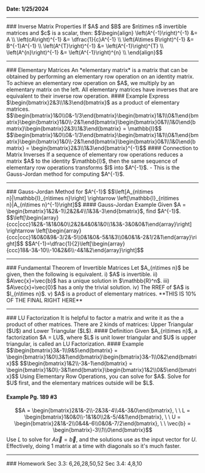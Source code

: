 **Date: 1/25/2024**
<hr>
### Inverse Matrix Properties
If $A$ and $B$ are $n\times n$ invertible matrices and $c$ is a scalar, then:
$$\begin{align}
\left(A^{-1}\right)^{-1} &= A \\
\left(cA\right)^{-1} &= \dfrac{1}{c}A^{-1} \\
\left(A\times B\right)^{-1} &= B^{-1}A^{-1} \\
\left(A^{T}\right)^{-1} &= \left(A^{-1}\right)^{T} \\
\left(A^{n}\right)^{-1} &= \left(A^{-1}\right)^{n} \\
\end{align}$$
<hr>
### Elementary Matrices
An *elementary matrix* is a matrix that can be obtained by performing an elementary row operation on an identity matrix.
To achieve an elementary row operation on $A$, we multiply by an elementary matrix on the left.
All elementary matrices have inverses that are equivalent to their inverse row operation.
#### Example
Express $\begin{bmatrix}2&3\\1&3\end{bmatrix}$ as a product of elementary matrices.
$$\begin{bmatrix}1&0\\0&-1/3\end{bmatrix}\begin{bmatrix}1&1\\0&1\end{bmatrix}\begin{bmatrix}1&0\\-2&1\end{bmatrix}\begin{bmatrix}0&1\\1&0\end{bmatrix}\begin{bmatrix}2&3\\1&3\end{bmatrix} = \mathbb{I}$$
$$\begin{bmatrix}1&0\\0&-1/3\end{bmatrix}\begin{bmatrix}1&1\\0&1\end{bmatrix}\begin{bmatrix}1&0\\-2&1\end{bmatrix}\begin{bmatrix}0&1\\1&0\end{bmatrix} = \begin{bmatrix}2&3\\1&3\end{bmatrix}^{-1}$$
#### Connection to Matrix Inverses
If a sequence of elementary row operations reduces a matrix $A$ to the identity $\mathbb{I}$, then the same sequence of elementary row operations transforms $I$ into $A^{-1}$.
 - This is the Gauss-Jordan method for computing $A^{-1}$.

<hr>
### Gauss-Jordan Method for $A^{-1}$
$$\left[A_{n\times n}|\mathbb{I}_{n\times n}\right] \rightarrow \left[\mathbb{I}_{n\times n}|A_{n\times n}^{-1}\right]$$
#### Gauss-Jordan Example
Given $A = \begin{bmatrix}1&2&-1\\2&2&4\\1&3&-3\end{bmatrix}$, find $A^{-1}$.
$$\left[\begin{array}{ccc|ccc}1&2&-1&1&0&0\\2&2&4&0&1&0\\1&3&-3&0&0&1\end{array}\right] \rightarrow
\left[\begin{array}{ccc|ccc}1&0&0&9&-3/2&-5\\0&1&0&-5&1&3\\0&0&1&-2&1/2&1\end{array}\right]$$
$$A^{-1}=\dfrac{1}{2}\left[\begin{array}{ccc}18&-3&-10\\-10&2&6\\-4&1&2\end{array}\right]$$
<hr>
### Fundamental Theorem of Invertible Matrices
Let $A_{n\times n}$ be given, then the following is equivalent.
  i) $A$ is invertible.
 ii) $A\vec{x}=\vec{b}$ has a unique solution in $\mathbb{R}^n$.
iii) $A\vec{x}=\vec{0}$ has a only the trivial solution.
iv) The RREF of $A$ is $I_{n\times n}$.
 v) $A$ is a product of elementary matrices.
**THIS IS 10% OF THE FINAL RIGHT HERE**

<hr>
### LU Factorization
It is helpful to factor a matrix and write it as the a product of other matrices.
There are 2 kinds of matrices: Upper Triangular ($U$) and Lower Triangular ($L$).
#### Definition
Given $A_{n\times n}$, a factorization $A = LU$, where $L$ is unit lower triangular and $U$ is upper triangular, is called an LU Factorization.
#### Example
$$\begin{bmatrix}3&-1\\9&5\end{bmatrix} = \begin{bmatrix}1&0\\3&1\end{bmatrix}\begin{bmatrix}3&-1\\0&2\end{bmatrix}$$
$$\begin{bmatrix}1&2\\-3&-1\end{bmatrix} = \begin{bmatrix}1&0\\-3&1\end{bmatrix}\begin{bmatrix}1&2\\0&5\end{bmatrix}$$
Using Elementary Row Operations, you can solve for $A$. Solve for $U$ first, and the elementary matrices outside will be $L$.

#### Example Pg. 189 #3
$$A = \begin{bmatrix}2&1&-2\\-2&3&-4\\4&-3&0\end{bmatrix}, \ \ L = \begin{bmatrix}1&0&0\\-1&1&0\\2&-5/4&1\end{bmatrix}, \ \  U = \begin{bmatrix}2&1&-2\\0&4&-6\\0&0&-7/2\end{bmatrix}, \ \ \vec{b} = \begin{bmatrix}-3\\1\\0\end{bmatrix}$$
Use $L$ to solve for $A\vec{x}=\vec{b}$, and the solutions use as the input vector for $U$.
Effectively, doing 1 matrix at a time with diagonals so it's much faster.

<hr>
### Homework
Sec 3.3: 6,26,28,50,52
Sec 3.4: 4,8,10
